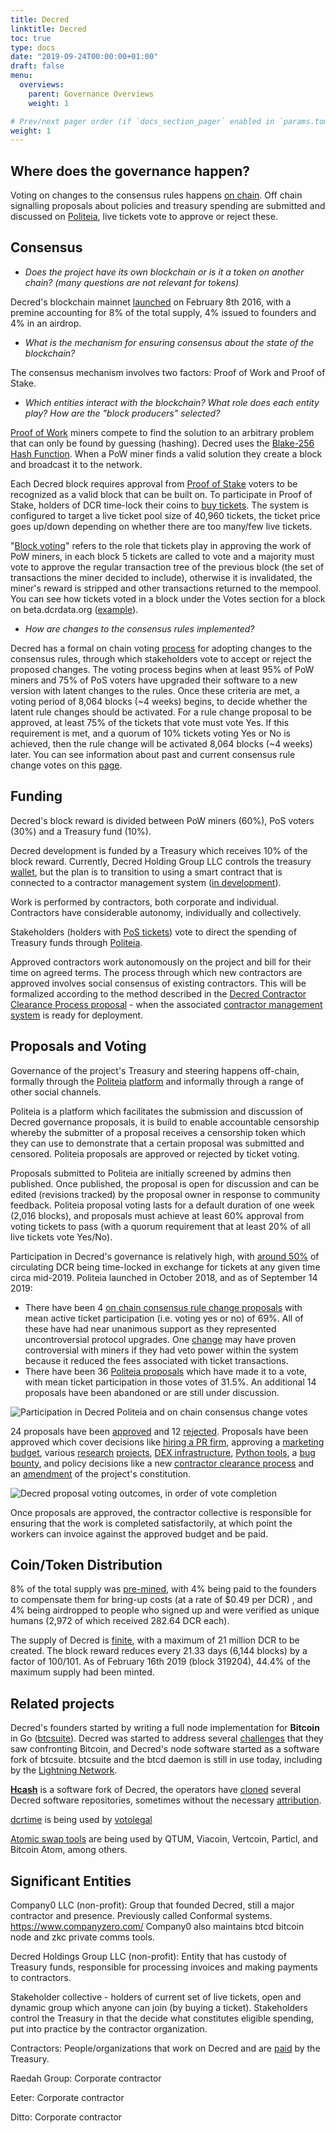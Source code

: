 ```yaml
---
title: Decred
linktitle: Decred
toc: true
type: docs
date: "2019-09-24T00:00:00+01:00"
draft: false
menu:
  overviews:
    parent: Governance Overviews
    weight: 1

# Prev/next pager order (if `docs_section_pager` enabled in `params.toml`)
weight: 1
---
```

## Where does the governance happen?

Voting on changes to the consensus rules happens [on chain](https://voting.decred.org/). Off chain signalling proposals about policies and treasury spending are submitted and discussed on [Politeia](https://proposals.decred.org/), live tickets vote to approve or reject these.

## Consensus

- *Does the project have its own blockchain or is it a token on another chain? (many questions are not relevant for tokens)*

Decred's blockchain mainnet [launched](https://explorer.dcrdata.org/block/298e5cc3d985bfe7f81dc135f360abe089edd4396b86d2de66b0cef42b21d980) on February 8th 2016, with a premine accounting for 8% of the total supply, 4% issued to founders and 4% in an airdrop.

- *What is the mechanism for ensuring consensus about the state of the blockchain?*

The consensus mechanism involves two factors: Proof of Work and Proof of Stake.

- *Which entities interact with the blockchain? What role does each entity play? How are the "block producers" selected?*

[Proof of Work](https://docs.decred.org/mining/proof-of-work/) miners compete to find the solution to an arbitrary problem that can only be found by guessing (hashing). Decred uses the [Blake-256 Hash Function](https://docs.decred.org/research/blake-256-hash-function/). When a PoW miner finds a valid solution they create a block and broadcast it to the network.

Each Decred block requires approval from [Proof of Stake](https://docs.decred.org/proof-of-stake/proof-of-stake/) voters to be recognized as a valid block that can be built on. To participate in Proof of Stake, holders of DCR time-lock their coins to [buy tickets](https://docs.decred.org/proof-of-stake/how-to-stake/). The system is configured to target a live ticket pool size of 40,960 tickets, the ticket price goes up/down depending on whether there are too many/few live tickets. 

"[Block voting](https://docs.decred.org/proof-of-stake/proof-of-stake/)" refers to the role that tickets play in approving the work of PoW miners, in each block 5 tickets are called to vote and a majority must vote to approve the regular transaction tree of the previous block (the set of transactions the miner decided to include), otherwise it is invalidated, the miner's reward is stripped and other transactions returned to the mempool. You can see how tickets voted in a block under the Votes section for a block on beta.dcrdata.org ([example](https://beta.dcrdata.org/block/319764)).

- *How are changes to the consensus rules implemented?*

Decred has a formal on chain voting [process]() for adopting changes to the consensus rules, through which stakeholders vote to accept or reject the proposed changes. The voting process begins when at least 95% of PoW miners and 75% of PoS voters have upgraded their software to a new version with latent changes to the rules. Once these criteria are met, a voting period of 8,064 blocks (~4 weeks) begins, to decide whether the latent rule changes should be activated. For a rule change proposal to be approved, at least 75% of the tickets that vote must vote Yes. If this requirement is met, and a quorum of 10% tickets voting Yes or No is achieved, then the rule change will be activated 8,064 blocks (~4 weeks) later. You can see information about past and current consensus rule change votes on this [page](https://voting.decred.org/). 

## Funding

Decred's block reward is divided between PoW miners (60%), PoS voters (30%) and a Treasury fund (10%). 

Decred development is funded by a Treasury which receives 10% of the block reward. Currently, Decred Holding Group LLC controls the treasury [wallet](https://explorer.dcrdata.org/address/Dcur2mcGjmENx4DhNqDctW5wJCVyT3Qeqkx), but the plan is to transition to using a smart contract that is connected to a contractor management system ([in development](https://github.com/decred/contractor-mgmt)).

Work is performed by contractors, both corporate and individual. Contractors have considerable autonomy, individually and collectively. 

Stakeholders (holders with [PoS tickets](https://docs.decred.org/proof-of-stake/proof-of-stake/)) vote to direct the spending of Treasury funds through [Politeia](https://proposals.decred.org/). 

Approved contractors work autonomously on the project and bill for their time on agreed terms. The process through which new contractors are approved involves social consensus of existing contractors. This will be formalized according to the method described in the [Decred Contractor Clearance Process proposal](https://proposals.decred.org/proposals/fa38a3593d9a3f6cb2478a24c25114f5097c572f6dadf24c78bb521ed10992a4) - when the associated [contractor management system](https://github.com/decred/contractor-mgmt) is ready for deployment.

## Proposals and Voting

Governance of the project's Treasury and steering happens off-chain, formally through the [Politeia](https://docs.decred.org/governance/politeia/politeia/) [platform](https://proposals.decred.org/) and informally through a range of other social channels.

Politeia is a platform which facilitates the submission and discussion of Decred governance proposals, it is build to enable accountable censorship whereby the submitter of a proposal receives a censorship token which they can use to demonstrate that a certain proposal was submitted and censored. Politeia proposals are approved or rejected by ticket voting.

Proposals submitted to Politeia are initially screened by admins then published. Once published, the proposal is open for discussion and can be edited (revisions tracked) by the proposal owner in response to community feedback. Politeia proposal voting lasts for a default duration of one week (2,016 blocks), and proposals must achieve at least 60% approval from voting tickets to pass (with a quorum requirement that at least 20% of all live tickets vote Yes/No).

Participation in Decred's governance is relatively high, with [around 50%](https://explorer.dcrdata.org/charts?chart=stake-participation&zoom=ikd7pc00-jzxcow00&bin=day&axis=time) of circulating DCR being time-locked in exchange for tickets at any given time circa mid-2019. Politeia launched in October 2018, and as of September 14 2019:

- There have been 4 [on chain consensus rule change proposals](voting.decred.org) with mean active ticket participation (i.e. voting yes or no) of 69%. All of these have had near unanimous support as they represented uncontroversial protocol upgrades. One [change](https://github.com/decred/dcps/blob/master/dcp-0001/dcp-0001.mediawiki) may have proven controversial with miners if they had veto power within the system because it reduced the fees associated with ticket transactions. 
- There have been 36 [Politeia proposals](https://github.com/nottrunner/crypto-governance-research/blob/master/governance-proposals/decred-proposals.csv) which have made it to a vote, with mean ticket participation in those votes of 31.5%. An additional 14 proposals have been abandoned or are still under discussion.

![Participation in Decred Politeia and on chain consensus change votes](/img/decred-proposals-participation.png)

24 proposals have been [approved](https://proposals.decred.org/?tab=approved) and 12 [rejected](https://proposals.decred.org/?tab=rejected). Proposals have been approved which cover decisions like [hiring a PR firm](https://proposals.decred.org/proposals/27f87171d98b7923a1bd2bee6affed929fa2d2a6e178b5c80a9971a92a5c7f50), approving a [marketing budget](https://proposals.decred.org/proposals/c84a76685e4437a15760033725044a15ad832f68f9d123eb837337060a09f86e), various [research](https://proposals.decred.org/proposals/c68bb790ba0843980bb9695de4628995e75e0d1f36c992951db49eca7b3b4bcd) [projects](https://proposals.decred.org/proposals/78b50f218106f5de40f9bd7f604b048da168f2afbec32c8662722b70d62e4d36), [DEX infrastructure](https://proposals.decred.org/proposals/417607aaedff2942ff3701cdb4eff76637eca4ed7f7ba816e5c0bd2e971602e1), [Python tools](https://proposals.decred.org/proposals/20e967dad9e7398901decf3cfe0acf4e0853f6558a62607265c63fe791b8b124), a [bug bounty](https://proposals.decred.org/proposals/d33a2667469b56942adf42453def6cc2292325251e4cf791e806939ea9efc9e1), and policy decisions like a new [contractor clearance process](https://proposals.decred.org/proposals/fa38a3593d9a3f6cb2478a24c25114f5097c572f6dadf24c78bb521ed10992a4) and an [amendment](https://proposals.decred.org/proposals/fd56bb79e0383f40fc2d92f4473634c59f1aa0abda7aabe29079216202c83114) of the project's constitution. 

![Decred proposal voting outcomes, in order of vote completion](/img/decred-proposal-participation-and-approval-in-order.png)

Once proposals are approved, the contractor collective is responsible for ensuring that the work is completed satisfactorily, at which point the workers can invoice against the approved budget and be paid.

## Coin/Token Distribution

8% of the total supply was [pre-mined](https://docs.decred.org/faq/general/#3-how-was-the-decred-premine-distributed), with 4% being paid to the founders to compensate them for bring-up costs (at a rate of $0.49 per DCR) , and 4% being airdropped to people who signed up and were verified as unique humans (2,972 of which received 282.64 DCR each). 

The supply of Decred is [finite](https://docs.decred.org/governance/decred-constitution/), with a maximum of 21 million DCR to be created. The block reward reduces every 21.33 days (6,144 blocks) by a factor of 100/101. As of February 16th 2019 (block 319204), 44.4% of the maximum supply had been minted.

## Related projects

Decred's founders started by writing a full node implementation for **Bitcoin** in Go ([btcsuite](https://github.com/btcsuite/btcd)). Decred was started to address several [challenges](https://blog.companyzero.com/2015/12/iterating-bitcoin/) that they saw confronting Bitcoin, and Decred's node software started as a software fork of btcsuite. btcsuite and the btcd daemon is still in use today, including by the [Lightning Network](https://github.com/lightningnetwork/lnd). 

**[Hcash](https://github.com/HcashOrg/Hcash)** is a software fork of Decred, the operators have [cloned](https://medium.com/@media_30378/a-deeper-understanding-behind-hcash-2c4f96eb4363) several Decred software repositories, sometimes without the necessary [attribution](https://twitter.com/dnldd/status/1082687323169583104). 

[dcrtime](https://github.com/decred/dcrtime/) is being used by [votolegal](https://votolegal.com.br/)

[Atomic swap tools](https://github.com/decred/atomicswap/) are being used by QTUM, Viacoin, Vertcoin, Particl, and Bitcoin Atom, among others.

## Significant Entities

Company0 LLC (non-profit): Group that founded Decred, still a major contractor and presence. Previously called Conformal systems. https://www.companyzero.com/ Company0 also maintains btcd bitcoin node and zkc private comms tools. 

Decred Holdings Group LLC (non-profit): Entity that has custody of Treasury funds, responsible for processing invoices and making payments to contractors. 

Stakeholder collective - holders of current set of live tickets, open and dynamic group which anyone can join (by buying a ticket). Stakeholders control the Treasury in that the decide what constitutes eligible spending, put into practice by the contractor organization.

Contractors: People/organizations that work on Decred and are [paid](https://docs.decred.org/contributing/contributor-compensation/) by the Treasury.

Raedah Group: Corporate contractor

Eeter: Corporate contractor

Ditto: Corporate contractor



